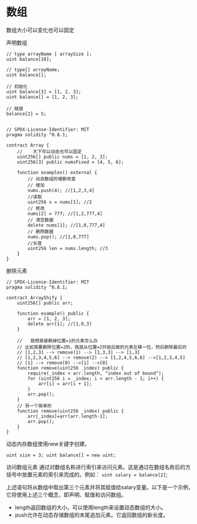 # 数组

数组大小可以变化也可以固定

声明数组

```solidity
// type arrayName [ arraySize ];
uint balance[10];

// type[] arrayName;
uint balance[];

// 初始化
uint balance[3] = [1, 2, 3];
uint balance[] = [1, 2, 3];

// 赋值
balance[2] = 5;


```



```solidity
// SPDX-License-Identifier: MIT
pragma solidity ^0.8.1;

contract Array {
    //    大下可以动态也可以固定
    uint256[] public nums = [1, 2, 3];
    uint256[3] public numsFixed = [4, 5, 6];

    function examples() external {
        // 动态数组的增删改查
        // 增加
        nums.push(4); //[1,2,3,4]
        //读取
        uint256 x = nums[1]; //2
        // 修改
        nums[2] = 777; //[1,2,777,4]
        // 清空数据
        delete nums[1]; //[1,0,777,4]
        // 删除数据
        nums.pop(); //[1,0,777]
        //长度
        uint256 len = nums.length; //3
    }
}

```



删除元素

```solidity
// SPDX-License-Identifier: MIT
pragma solidity ^0.8.1;

contract ArrayShify {
    uint256[] public arr;

    function example() public {
        arr = [1, 2, 3];
        delete arr[1]; //[1,0,3]
    }

    //   我想直接删掉位置=1的元素怎么办
    // 比如我要删除位置=2的，我就从位置=2开始后面的元素左移一位，然后删除最后的
    // [1,2,3] --> remove(1) --> [1,3,3] --> [1,3]
    // [1,2,3,4,5,6] --> remove(2) --> [1,2,4,5,6,6] -->[1,2,3,4,5]
    // [1] --> remove(0) -->[1] -->[0]
    function remove(uint256 _index) public {
        require(_index < arr.length, "index out of bound");
        for (uint256 i = _index; i < arr.length - 1; i++) {
            arr[i] = arr[i + 1];
        }
        arr.pop();
    }
    // 另一个简单的
    function remove(uint256 _index) public {
        arr[_index]=arr[arr.length-1];
        arr.pop();
    }
}

```



动态内存数组使用new关键字创建。 

`uint size = 3; uint balance[] = new uint;`

访问数组元素 通过对数组名称进行索引来访问元素。这是通过在数组名称后的方括号中放置元素的索引来完成的。例如： `uint salary = balance[2]`;

上述语句将从数组中取出第三个元素并将其赋值给salary变量。以下是一个示例，它将使用上述三个概念，即声明、赋值和访问数组。

-  length返回数组的大小。可以使用length来设置动态数组的大小。 
- push允许在动态存储数组的末尾追加元素。它返回数组的新长度。